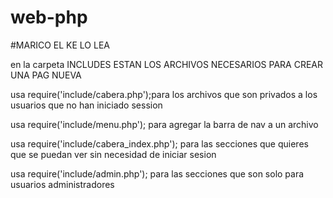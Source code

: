 # web-php

#MARICO EL KE LO LEA

en la carpeta INCLUDES ESTAN LOS ARCHIVOS NECESARIOS PARA CREAR UNA PAG NUEVA

usa require('include/cabera.php');para los archivos que son privados a los usuarios que no han iniciado session

usa require('include/menu.php'); para agregar la barra de nav a un archivo 

usa require('include/cabera_index.php'); para las secciones que quieres que se puedan ver sin necesidad de iniciar sesion

usa require('include/admin.php'); para las secciones que son solo para usuarios administradores
